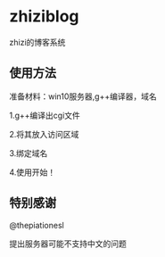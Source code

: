# zhiziblog

zhizi的博客系统

## 使用方法

准备材料：win10服务器,g++编译器，域名

1.g++编译出cgi文件

2.将其放入访问区域

3.绑定域名

4.使用开始！

## 特别感谢

@thepiationesl

提出服务器可能不支持中文的问题

